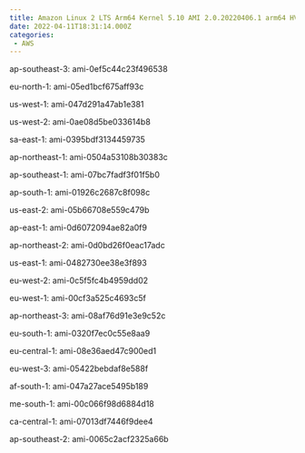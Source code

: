 ```yaml
---
title: Amazon Linux 2 LTS Arm64 Kernel 5.10 AMI 2.0.20220406.1 arm64 HVM gp2
date: 2022-04-11T18:31:14.000Z
categories:
 - AWS
---
```


ap-southeast-3: ami-0ef5c44c23f496538

eu-north-1: ami-05ed1bcf675aff93c

us-west-1: ami-047d291a47ab1e381

us-west-2: ami-0ae08d5be033614b8

sa-east-1: ami-0395bdf3134459735

ap-northeast-1: ami-0504a53108b30383c

ap-southeast-1: ami-07bc7fadf3f01f5b0

ap-south-1: ami-01926c2687c8f098c

us-east-2: ami-05b66708e559c479b

ap-east-1: ami-0d6072094ae82a0f9

ap-northeast-2: ami-0d0bd26f0eac17adc

us-east-1: ami-0482730ee38e3f893

eu-west-2: ami-0c5f5fc4b4959dd02

eu-west-1: ami-00cf3a525c4693c5f

ap-northeast-3: ami-08af76d91e3e9c52c

eu-south-1: ami-0320f7ec0c55e8aa9

eu-central-1: ami-08e36aed47c900ed1

eu-west-3: ami-05422bebdaf8e588f

af-south-1: ami-047a27ace5495b189

me-south-1: ami-00c066f98d6884d18

ca-central-1: ami-07013df7446f9dee4

ap-southeast-2: ami-0065c2acf2325a66b

